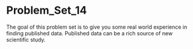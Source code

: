 # Problem_Set_14

The goal of this problem set is to give you some real world experience in finding published data. Published data can be a rich source of new scientific study. 

